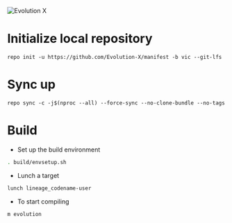 ![Evolution X](https://github.com/Evolution-X/manifest/raw/vic/Banner.png)

# Initialize local repository
```
repo init -u https://github.com/Evolution-X/manifest -b vic --git-lfs
```

# Sync up
```
repo sync -c -j$(nproc --all) --force-sync --no-clone-bundle --no-tags
```

# Build

- Set up the build environment
```bash
. build/envsetup.sh
```

- Lunch a target
```bash
lunch lineage_codename-user
```

- To start compiling
```bash
m evolution
```

